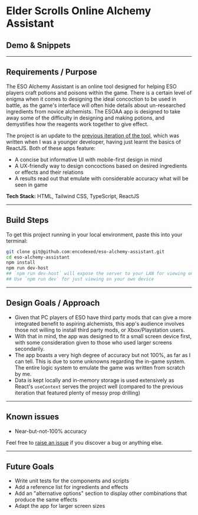 # Elder Scrolls Online Alchemy Assistant

## Demo & Snippets

---

## Requirements / Purpose

The ESO Alchemy Assistant is an online tool designed for helping ESO players craft potions and poisons within the game. There is a certain level of enigma when it comes to designing the ideal concoction to be used in battle, as the game's interface will often hide details about un-researched ingredients from novice alchemists. The ESOAA app is designed to take away some of the difficulty in designing and making potions, and demystifies how the reagents work together to give effect.

The project is an update to the <a href='https://github.com/encodexed/elder-scrolls-alchemy'>previous iteration of the tool</a>, which was written when I was a younger developer, having just learnt the basics of ReactJS. Both of these apps feature:

- A concise but informative UI with mobile-first design in mind
- A UX-friendly way to design concoctions based on desired ingredients or effects and their relations
- A results read out that emulate with considerable accuracy what will be seen in game

**Tech Stack:** HTML, Tailwind CSS, TypeScript, ReactJS

---

## Build Steps

To get this project running in your local environment, paste this into your terminal:

```bash
git clone git@github.com:encodexed/eso-alchemy-assistant.git
cd eso-alchemy-assistant
npm install
npm run dev-host
## `npm run dev-host` will expose the server to your LAN for viewing on mobiles
## Use `npm run dev` for just viewing on your own device
```

---

## Design Goals / Approach

- Given that PC players of ESO have third party mods that can give a more integrated benefit to aspiring alchemists, this app's audience involves those not willing to install third party mods, or Xbox/Playstation users.
- With that in mind, the app was designed to fit a small screen device first, with some consideration given to those who used larger screens secondarily.
- The app boasts a very high degree of accuracy but not 100%, as far as I can tell. This is due to some unknowns regarding the in-game system. The entire logic system to emulate the game was written from scratch by me.
- Data is kept locally and in-memory storage is used extensively as React's `useContext` serves the project well (compared to the previous iteration that featured plenty of messy prop drilling)

---

## Known issues

- Near-but-not-100% accuracy

Feel free to <a href='https://github.com/encodexed/eso-alchemy-assistant/issues'>raise an issue</a> if you discover a bug or anything else.

---

## Future Goals

- Write unit tests for the components and scripts
- Add a reference list for ingredients and effects
- Add an "alternative options" section to display other combinations that produce the same effects
- Adapt the app for larger screen sizes
